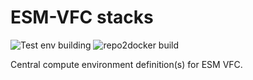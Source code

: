 # ESM-VFC stacks

![Test env building](https://github.com/ESM-VFC/esm-vfc-stacks/workflows/Test%20env%20building/badge.svg)
![repo2docker build](https://github.com/ESM-VFC/esm-vfc-stacks/workflows/repo2docker%20build/badge.svg)

Central compute environment definition(s) for ESM VFC.
